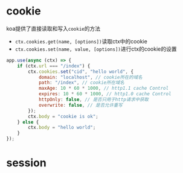 # cookie

koa提供了直接读取和写入`cookie`的方法
- `ctx.cookies.get(name, [options])`读取ctx中的cookie
- `ctx.cookies.set(name, value, [options])`进行ctx的cookie的设置


```js
app.use(async (ctx) => {
    if (ctx.url === "/index") {
        ctx.cookies.set("cid", "hello world", {
            domain: "localhost", // cookie所在的域名
            path: "/index", // cookie所在域名
            maxAge: 10 * 60 * 1000, // http1.1 cache Control
            expires: 10 * 60 * 1000, // http1.0 cache Control
            httpOnly: false, // 是否只用于http请求中获取
            overwrite: false, // 是否允许重写
        });
        ctx.body = "cookie is ok";
    } else {
        ctx.body = "hello world";
    }
});
```




# session
